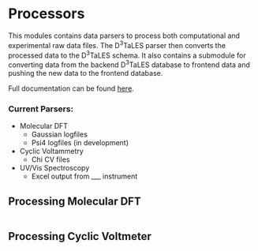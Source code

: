 # Processors

This modules contains data parsers to process both computational and experimental 
raw data files. The D<sup>3</sup>TaLES parser then converts the processed data to the 
D<sup>3</sup>TaLES schema. It also contains a submodule for converting data from the backend
D<sup>3</sup>TaLES database to frontend data and pushing the new data to the frontend 
database. 

Full documentation can be found [here](d3tales_api.Processors.html).

### Current Parsers: 
* Molecular DFT
  * Gaussian logfiles
  * Psi4 logfiles (in development)
* Cyclic Voltammetry
  * Chi CV files
* UV/Vis Spectroscopy
  * Excel output  from ___ instrument 

## Processing Molecular DFT

```python

```

## Processing Cyclic Voltmeter 

```python

```


